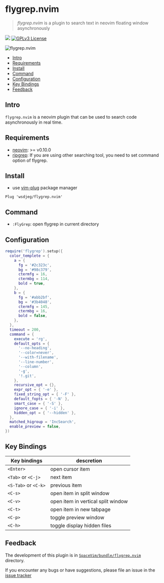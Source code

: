 # flygrep.nvim

> _flygrep.nvim_ is a plugin to search text in neovim floating window asynchronously

[![](https://spacevim.org/img/build-with-SpaceVim.svg)](https://spacevim.org)
[![GPLv3 License](https://img.spacevim.org/license-GPLv3-blue.svg)](LICENSE)

![flygrep.nvim](https://img.spacevim.org/flygrep.nvim.gif)

<!-- vim-markdown-toc GFM -->

- [Intro](#intro)
- [Requirements](#requirements)
- [Install](#install)
- [Command](#command)
- [Configuration](#configuration)
- [Key Bindings](#key-bindings)
- [Feedback](#feedback)

<!-- vim-markdown-toc -->

## Intro

`flygrep.nvim` is a neovim plugin that can be used to search code asynchronously in real time.

## Requirements

- [neovim](https://github.com/neovim/neovim): >= v0.10.0
- [ripgrep](https://github.com/BurntSushi/ripgrep): If you are using other searching tool, you need to set command option of flygrep.

## Install

- use [vim-plug](https://github.com/junegunn/vim-plug) package manager

```
Plug 'wsdjeg/flygrep.nvim'
```

## Command

- `:FlyGrep`: open flygrep in current directory

## Configuration

```lua
require('flygrep').setup({
  color_templete = {
    a = {
      fg = '#2c323c',
      bg = '#98c379',
      ctermfg = 16,
      ctermbg = 114,
      bold = true,
    },
    b = {
      fg = '#abb2bf',
      bg = '#3b4048',
      ctermfg = 145,
      ctermbg = 16,
      bold = false,
    },
  },
  timeout = 200,
  command = {
    execute = 'rg',
    default_opts = {
      '--no-heading',
      '--color=never',
      '--with-filename',
      '--line-number',
      '--column',
      '-g',
      '!.git',
    },
    recursive_opt = {},
    expr_opt = { '-e' },
    fixed_string_opt = { '-F' },
    default_fopts = { '-N' },
    smart_case = { '-S' },
    ignore_case = { '-i' },
    hidden_opt = { '--hidden' },
  },
  matched_higroup = 'IncSearch',
  enable_preview = false,
})
```

## Key Bindings

| Key bindings         | descretion                         |
| -------------------- | ---------------------------------- |
| `<Enter>`            | open cursor item                   |
| `<Tab>` or `<C-j>`   | next item                          |
| `<S-Tab>` or `<C-k>` | previous item                      |
| `<C-s>`              | open item in split window          |
| `<C-v>`              | open item in vertical split window |
| `<C-t>`              | open item in new tabpage           |
| `<C-p>`              | toggle preview window              |
| `<C-h>`              | toggle display hidden files        |

## Feedback

The development of this plugin is in [`SpaceVim/bundle/flygrep.nvim`](https://github.com/SpaceVim/SpaceVim/tree/master/bundle/flygrep.nvim) directory.

If you encounter any bugs or have suggestions, please file an issue in the [issue tracker](https://github.com/SpaceVim/SpaceVim/issues)
